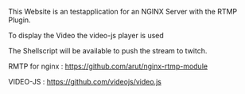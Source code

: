 This Website is an testapplication for an NGINX Server with the RTMP Plugin.

To display the Video the video-js player is used 

The Shellscript will be available to push the stream to twitch.


RMTP for nginx : https://github.com/arut/nginx-rtmp-module

VIDEO-JS : https://github.com/videojs/video.js
